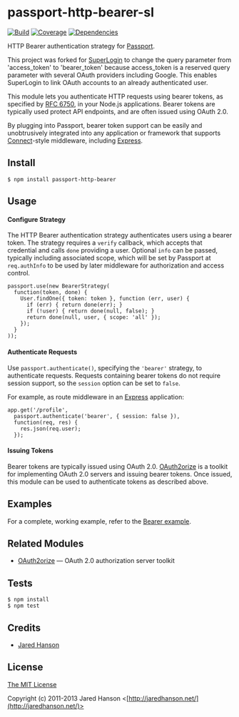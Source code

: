 # passport-http-bearer-sl

[![Build](https://travis-ci.org/jaredhanson/passport-http-bearer.png)](http://travis-ci.org/jaredhanson/passport-http-bearer)
[![Coverage](https://coveralls.io/repos/jaredhanson/passport-http-bearer/badge.png)](https://coveralls.io/r/jaredhanson/passport-http-bearer)
[![Dependencies](https://david-dm.org/jaredhanson/passport-http-bearer.png)](http://david-dm.org/jaredhanson/passport-http-bearer)


HTTP Bearer authentication strategy for [Passport](http://passportjs.org/).

This project was forked for [SuperLogin](https://github.com/colinskow/superlogin) to change the query parameter from 'access_token' to 'bearer_token' because access_token is a reserved query parameter with several OAuth providers including Google. This enables SuperLogin to link OAuth accounts to an already authenticated user.

This module lets you authenticate HTTP requests using bearer tokens, as
specified by [RFC 6750](http://tools.ietf.org/html/rfc6750), in your Node.js
applications.  Bearer tokens are typically used protect API endpoints, and are
often issued using OAuth 2.0.

By plugging into Passport, bearer token support can be easily and unobtrusively
integrated into any application or framework that supports
[Connect](http://www.senchalabs.org/connect/)-style middleware, including
[Express](http://expressjs.com/).

## Install

    $ npm install passport-http-bearer

## Usage

#### Configure Strategy

The HTTP Bearer authentication strategy authenticates users using a bearer
token.  The strategy requires a `verify` callback, which accepts that
credential and calls `done` providing a user.  Optional `info` can be passed,
typically including associated scope, which will be set by Passport at
`req.authInfo` to be used by later middleware for authorization and access
control.

    passport.use(new BearerStrategy(
      function(token, done) {
        User.findOne({ token: token }, function (err, user) {
          if (err) { return done(err); }
          if (!user) { return done(null, false); }
          return done(null, user, { scope: 'all' });
        });
      }
    ));

#### Authenticate Requests

Use `passport.authenticate()`, specifying the `'bearer'` strategy, to
authenticate requests.  Requests containing bearer tokens do not require session
support, so the `session` option can be set to `false`.

For example, as route middleware in an [Express](http://expressjs.com/)
application:

    app.get('/profile', 
      passport.authenticate('bearer', { session: false }),
      function(req, res) {
        res.json(req.user);
      });

#### Issuing Tokens

Bearer tokens are typically issued using OAuth 2.0.  [OAuth2orize](https://github.com/jaredhanson/oauth2orize)
is a toolkit for implementing OAuth 2.0 servers and issuing bearer tokens.  Once
issued, this module can be used to authenticate tokens as described above.

## Examples

For a complete, working example, refer to the [Bearer example](https://github.com/passport/express-4.x-http-bearer-example).

## Related Modules

- [OAuth2orize](https://github.com/jaredhanson/oauth2orize) — OAuth 2.0 authorization server toolkit

## Tests

    $ npm install
    $ npm test

## Credits

  - [Jared Hanson](http://github.com/jaredhanson)

## License

[The MIT License](http://opensource.org/licenses/MIT)

Copyright (c) 2011-2013 Jared Hanson <[http://jaredhanson.net/](http://jaredhanson.net/)>
